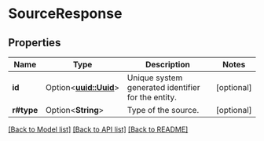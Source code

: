 # SourceResponse

## Properties

Name | Type | Description | Notes
------------ | ------------- | ------------- | -------------
**id** | Option<[**uuid::Uuid**](uuid::Uuid.md)> | Unique system generated identifier for the entity. | [optional]
**r#type** | Option<**String**> | Type of the source. | [optional]

[[Back to Model list]](../README.md#documentation-for-models) [[Back to API list]](../README.md#documentation-for-api-endpoints) [[Back to README]](../README.md)


